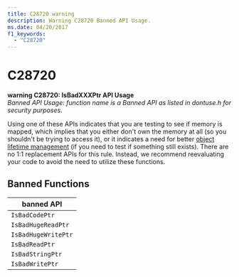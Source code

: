 ```yaml
---
title: C28720 warning
description: Warning C28720 Banned API Usage.
ms.date: 04/20/2017
f1_keywords: 
  - "C28720"
---
```


# C28720


**warning C28720: IsBadXXXPtr API Usage**\
_Banned API Usage:  *function name* is a Banned API as listed in dontuse.h for security purposes._

Using one of these APIs indicates that you are testing to see if memory is mapped, which implies that you either don't own the memory at all (so you shouldn't be trying to access it), or it indicates a need for better [object lifetime management](https://docs.microsoft.com/en-us/cpp/cpp/object-lifetime-and-resource-management-modern-cpp?view=msvc-170) (if you need to test if something still exists). 
There are no 1:1 replacement APIs for this rule. Instead, we recommend reevaluating your code to avoid the need to utilize these functions. 

## Banned Functions
| banned API |
| -----------|
|```IsBadCodePtr```|
|```IsBadHugeReadPtr```|
|```IsBadHugeWritePtr```|
|```IsBadReadPtr```|
|```IsBadStringPtr```|
|```IsBadWritePtr```|



 

 





